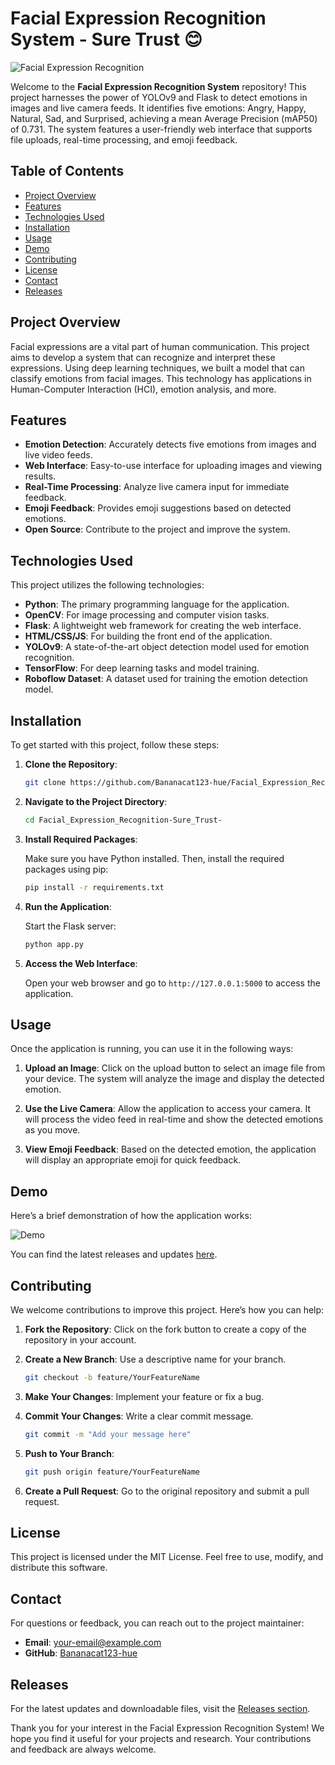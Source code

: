 # Facial Expression Recognition System - Sure Trust 😊

![Facial Expression Recognition](https://img.shields.io/badge/Facial%20Expression%20Recognition-Open%20Source-brightgreen)

Welcome to the **Facial Expression Recognition System** repository! This project harnesses the power of YOLOv9 and Flask to detect emotions in images and live camera feeds. It identifies five emotions: Angry, Happy, Natural, Sad, and Surprised, achieving a mean Average Precision (mAP50) of 0.731. The system features a user-friendly web interface that supports file uploads, real-time processing, and emoji feedback.

## Table of Contents

- [Project Overview](#project-overview)
- [Features](#features)
- [Technologies Used](#technologies-used)
- [Installation](#installation)
- [Usage](#usage)
- [Demo](#demo)
- [Contributing](#contributing)
- [License](#license)
- [Contact](#contact)
- [Releases](#releases)

## Project Overview

Facial expressions are a vital part of human communication. This project aims to develop a system that can recognize and interpret these expressions. Using deep learning techniques, we built a model that can classify emotions from facial images. This technology has applications in Human-Computer Interaction (HCI), emotion analysis, and more.

## Features

- **Emotion Detection**: Accurately detects five emotions from images and live video feeds.
- **Web Interface**: Easy-to-use interface for uploading images and viewing results.
- **Real-Time Processing**: Analyze live camera input for immediate feedback.
- **Emoji Feedback**: Provides emoji suggestions based on detected emotions.
- **Open Source**: Contribute to the project and improve the system.

## Technologies Used

This project utilizes the following technologies:

- **Python**: The primary programming language for the application.
- **OpenCV**: For image processing and computer vision tasks.
- **Flask**: A lightweight web framework for creating the web interface.
- **HTML/CSS/JS**: For building the front end of the application.
- **YOLOv9**: A state-of-the-art object detection model used for emotion recognition.
- **TensorFlow**: For deep learning tasks and model training.
- **Roboflow Dataset**: A dataset used for training the emotion detection model.

## Installation

To get started with this project, follow these steps:

1. **Clone the Repository**:

   ```bash
   git clone https://github.com/Bananacat123-hue/Facial_Expression_Recognition-Sure_Trust-.git
   ```

2. **Navigate to the Project Directory**:

   ```bash
   cd Facial_Expression_Recognition-Sure_Trust-
   ```

3. **Install Required Packages**:

   Make sure you have Python installed. Then, install the required packages using pip:

   ```bash
   pip install -r requirements.txt
   ```

4. **Run the Application**:

   Start the Flask server:

   ```bash
   python app.py
   ```

5. **Access the Web Interface**:

   Open your web browser and go to `http://127.0.0.1:5000` to access the application.

## Usage

Once the application is running, you can use it in the following ways:

1. **Upload an Image**: Click on the upload button to select an image file from your device. The system will analyze the image and display the detected emotion.

2. **Use the Live Camera**: Allow the application to access your camera. It will process the video feed in real-time and show the detected emotions as you move.

3. **View Emoji Feedback**: Based on the detected emotion, the application will display an appropriate emoji for quick feedback.

## Demo

Here’s a brief demonstration of how the application works:

![Demo](https://img.shields.io/badge/Demo-Click%20Here-brightblue)

You can find the latest releases and updates [here](https://github.com/Bananacat123-hue/Facial_Expression_Recognition-Sure_Trust-/releases).

## Contributing

We welcome contributions to improve this project. Here’s how you can help:

1. **Fork the Repository**: Click on the fork button to create a copy of the repository in your account.

2. **Create a New Branch**: Use a descriptive name for your branch.

   ```bash
   git checkout -b feature/YourFeatureName
   ```

3. **Make Your Changes**: Implement your feature or fix a bug.

4. **Commit Your Changes**: Write a clear commit message.

   ```bash
   git commit -m "Add your message here"
   ```

5. **Push to Your Branch**:

   ```bash
   git push origin feature/YourFeatureName
   ```

6. **Create a Pull Request**: Go to the original repository and submit a pull request.

## License

This project is licensed under the MIT License. Feel free to use, modify, and distribute this software.

## Contact

For questions or feedback, you can reach out to the project maintainer:

- **Email**: your-email@example.com
- **GitHub**: [Bananacat123-hue](https://github.com/Bananacat123-hue)

## Releases

For the latest updates and downloadable files, visit the [Releases section](https://github.com/Bananacat123-hue/Facial_Expression_Recognition-Sure_Trust-/releases). 

Thank you for your interest in the Facial Expression Recognition System! We hope you find it useful for your projects and research. Your contributions and feedback are always welcome.
